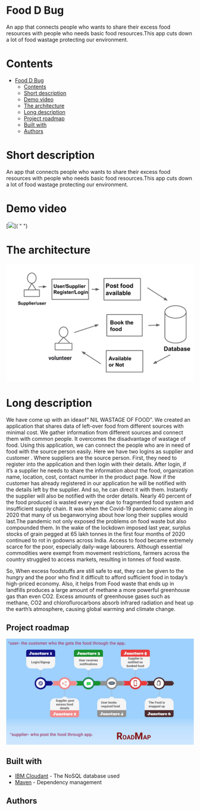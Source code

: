 # Food D Bug
An app that connects people who wants to share their excess food resources with people who needs basic food resources.This app cuts down a lot of food wastage protecting our environment.

# Contents

- [Food D Bug](#food-d-bug)
  - [Contents](#contents)
  - [Short description](#short-description)
  - [Demo video](#demo-video)
  - [The architecture](#the-architecture)
  - [Long description](#long-description)
  - [Project roadmap](#project-roadmap)
  - [Built with](#built-with)
  - [Authors](#authors)

# Short description

An app that connects people who wants to share their excess food resources with people who needs basic food resources.This app cuts down a lot of food wastage protecting our environment.

# Demo video

[![ ]()]( " ")

# The architecture

![The architecture](https://github.com/Preethi-Team/Phoenix/blob/main/Architecture.jpg)


# Long description

We have come up with an ideaof“ NIL WASTAGE OF FOOD”. 
We created an application that shares data of left-over food from different sources with minimal cost. We gather information from different sources and connect them with common people. It overcomes the disadvantage of wastage of food. Using this application, we can connect the people who are in need of food with the source person easily. Here we have two logins as supplier and customer . Where suppliers are the source person.
First, they need to register into the application and then login with their details. After login, if it’s a supplier he needs to  share the information  about the food, organization name, location, cost, contact number in the product page. Now if the customer has already registered in our application he will be notified with the details left by the supplier. And so, he can direct it with them. Instantly the supplier will also be notified with the order details. 
Nearly 40 percent of the food produced is wasted every year due to fragmented food system and insufficient supply chain. It was when the Covid-19 pandemic came along in 2020 that many of us beganworrying about how long their supplies would last.The pandemic not only exposed the problems on food waste but also compounded them. In the wake of the lockdown imposed last year, surplus stocks of grain pegged at 65 lakh tonnes in the first four months of 2020  continued to rot in godowns across India. Access to food became extremely scarce for the poor, especially daily-wage labourers. Although essential commodities were exempt from movement restrictions, farmers across the country struggled to access markets, resulting in tonnes of food waste.

So, When excess foodstuffs are still safe to eat, they can be given to the hungry and the poor who find it difficult to afford sufficient food in today’s high-priced economy. Also, it helps from Food waste that ends up in landfills produces a large amount of methane  a more powerful greenhouse gas than even CO2. Excess amounts of greenhouse gases such as methane, CO2 and chloroflurocarbons absorb infrared radiation and heat up the earth’s atmosphere, causing global warming and climate change.



## Project roadmap

![Roadmap](https://github.com/Preethi-Team/Phoenix/blob/main/Road-Map.jpg)

## Built with

- [IBM Cloudant](https://cloud.ibm.com/catalog?search=cloudant#search_results) - The NoSQL database used
- [Maven](https://maven.apache.org/) - Dependency management

## Authors


